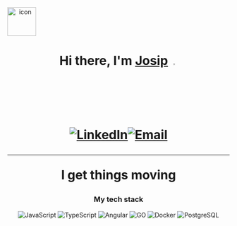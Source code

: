 <div align="center" style="display: flex; align-items: flex-start;"><img src="https://techstack-generator.vercel.app/github-icon.svg" alt="icon" width="65" height="65" />
</div>

<h1 align="center">Hi there, I'm <a href="https://www.linkedin.com/in/josip-buli%C4%87-8121612bb/" target="_blank">Josip</a> 

<img src="https://media.giphy.com/media/hvRJCLFzcasrR4ia7z/giphy.gif" width="3%">

<a href="https://www.linkedin.com/in/josip-buli%C4%87-8121612bb/" target="_blank"><img alt="LinkedIn" src="https://img.shields.io/badge/-LinkedIn-0077B5?style=flat-square&logo=linkedin&logoColor=white" /></a><a href="mailto:bulicjosipp@gmail.com" target="_blank"><img alt="Email" src="https://img.shields.io/badge/-Email-D14836?style=flat-square&logo=gmail&logoColor=white" /></a>

<hr>

I get things moving

<h3 align="center">My tech stack</h3>
<p align="center">
    <img alt="JavaScript" src="https://img.shields.io/badge/-JavaScript-F7DF1E?style=flat-square&logo=javascript&logoColor=white" />
    <img alt="TypeScript" src="https://img.shields.io/badge/-TypeScript-3178C6?style=flat-square&logo=typescript&logoColor=white" />
    <img alt="Angular" src="https://img.shields.io/badge/-Angular-DD0031?style=flat-square&logo=angular&logoColor=white" />
    <img alt="GO" src="https://img.shields.io/badge/Go-00ADD8??style=flat-square&logo=Go&logoColor=white" />
    <img alt="Docker" src="https://img.shields.io/badge/-Docker-2496ED?style=flat-square&logo=docker&logoColor=white" />
    <img alt="PostgreSQL" src="https://img.shields.io/badge/-PostgreSQL-336791?style=flat-square&logo=postgresql&logoColor=white" />
</p>
